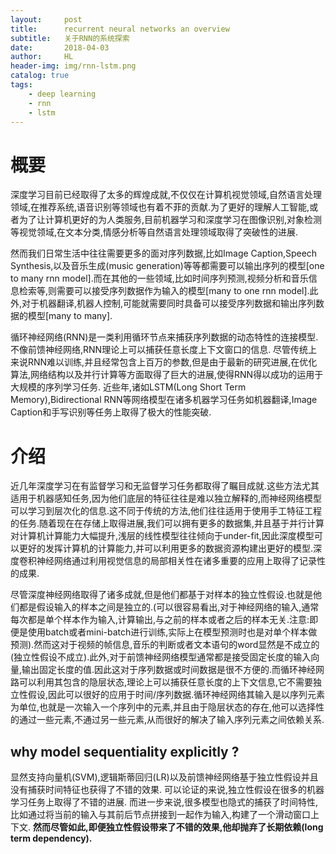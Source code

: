 ```yaml
---
layout:     post
title:      recurrent neural networks an overview
subtitle:   关于RNN的系统探索
date:       2018-04-03
author:     HL
header-img: img/rnn-lstm.png
catalog: true
tags:
    - deep learning
    - rnn
    - lstm
---
```


# 概要
<p>
深度学习目前已经取得了太多的辉煌成就,不仅仅在计算机视觉领域,自然语言处理领域,在推荐系统,语音识别等领域也有着不菲的贡献.为了更好的理解人工智能,或者为了让计算机更好的为人类服务,目前机器学习和深度学习在图像识别,对象检测等视觉领域,在文本分类,情感分析等自然语言处理领域取得了突破性的进展.
</p> 
<p>
然而我们日常生活中往往需要更多的面对序列数据,比如Image Caption,Speech Synthesis,以及音乐生成(music generation)等等都需要可以输出序列的模型[one to many rnn model].而在其他的一些领域,比如时间序列预测,视频分析和音乐信息检索等,则需要可以接受序列数据作为输入的模型[many to one rnn model].此外,对于机器翻译,机器人控制,可能就需要同时具备可以接受序列数据和输出序列数据的模型[many to many].
</p>
<p>
循环神经网络(RNN)是一类利用循环节点来捕获序列数据的动态特性的连接模型.不像前馈神经网络,RNN理论上可以捕获任意长度上下文窗口的信息. 尽管传统上来说RNN难以训练,并且经常包含上百万的参数,但是由于最新的研究进展,在优化算法,网络结构以及并行计算等方面取得了巨大的进展,使得RNN得以成功的运用于大规模的序列学习任务. 近些年,诸如LSTM(Long Short Term Memory),Bidirectional RNN等网络模型在诸多机器学习任务如机器翻译,Image Caption和手写识别等任务上取得了极大的性能突破.
</p>

# 介绍
<p>
近几年深度学习在有监督学习和无监督学习任务都取得了瞩目成就.这些方法尤其适用于机器感知任务,因为他们底层的特征往往是难以独立解释的,而神经网络模型可以学习到层次化的信息.这不同于传统的方法,他们往往适用于使用手工特征工程的任务.随着现在在存储上取得进展,我们可以拥有更多的数据集,并且基于并行计算对计算机计算能力大幅提升,浅层的线性模型往往倾向于under-fit,因此深度模型可以更好的发挥计算机的计算能力,并可以利用更多的数据资源构建出更好的模型.深度卷积神经网络通过利用视觉信息的局部相关性在诸多重要的应用上取得了记录性的成果.
</p>
<p>
尽管深度神经网络取得了诸多成就,但是他们都基于对样本的独立性假设.也就是他们都是假设输入的样本之间是独立的.(可以很容易看出,对于神经网络的输入,通常每次都是单个样本作为输入,计算输出,与之前的样本或者之后的样本无关.注意:即便是使用batch或者mini-batch进行训练,实际上在模型预测时也是对单个样本做预测).然而这对于视频的帧信息,音乐的判断或者文本语句的word显然是不成立的(独立性假设不成立).此外,对于前馈神经网络模型通常都是接受固定长度的输入向量,输出固定长度的值.因此这对于序列数据或时间数据是很不方便的.而循环神经网路可以利用其包含的隐层状态,理论上可以捕获任意长度的上下文信息,它不需要独立性假设,因此可以很好的应用于时间/序列数据.循环神经网络其输入是以序列元素为单位,也就是一次输入一个序列中的元素,并且由于隐层状态的存在,他可以选择性的通过一些元素,不通过另一些元素,从而很好的解决了输入序列元素之间依赖关系.
</p>

## why model sequentiality explicitly ?
显然支持向量机(SVM),逻辑斯蒂回归(LR)以及前馈神经网络基于独立性假设并且没有捕获时间特征也获得了不错的效果. 可以论证的来说,独立性假设在很多的机器学习任务上取得了不错的进展. 而进一步来说,很多模型也隐式的捕获了时间特性,比如通过将当前的输入与其前后节点拼接到一起作为输入,构建了一个滑动窗口上下文.  **然而尽管如此,即便独立性假设带来了不错的效果,他却抛弃了长期依赖(long term dependency).**

